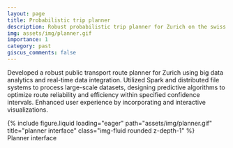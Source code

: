 ```yaml
---
layout: page
title: Probabilistic trip planner
description: Robust probabilistic trip planner for Zurich on the swiss public transport network
img: assets/img/planner.gif
importance: 1
category: past
giscus_comments: false
---
```


Developed a robust public transport route planner for Zurich using big data analytics and real-time data integration. Utilized Spark and distributed file systems to process large-scale datasets, designing predictive algorithms to optimize route reliability and efficiency within specified confidence intervals. Enhanced user experience by incorporating and interactive visualizations.

<div class="row">
    <div class="col-sm mt-3 mt-md-0">
        {% include figure.liquid loading="eager" path="assets/img/planner.gif" title="planner interface" class="img-fluid rounded z-depth-1" %}
    </div>
</div>
<div class="caption">
    Planner interface
</div>